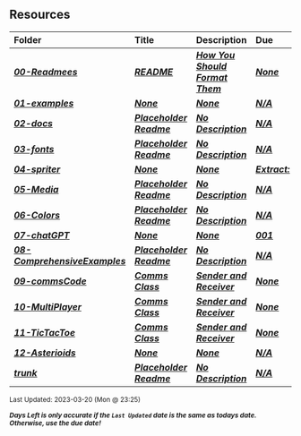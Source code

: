 ## Resources

| Folder | Title | Description | Due | dueDate |  |
|:------|:------|:------|:------|:-----:|-----|
| ***<a href="https://github.com/rugbyprof/5443-2D-Gaming/tree/master/Resources/00-Readmees">00-Readmees</a>*** | ***<a href="https://github.com/rugbyprof/5443-2D-Gaming/tree/master/Resources/00-Readmees"> README </a>*** | ***<a href="https://github.com/rugbyprof/5443-2D-Gaming/tree/master/Resources/00-Readmees"> How You Should Format Them</a>*** | ***<a href="https://github.com/rugbyprof/5443-2D-Gaming/tree/master/Resources/00-Readmees"> None</a>*** | ***<a href="https://github.com/rugbyprof/5443-2D-Gaming/tree/master/Resources/00-Readmees">None</a>*** |  |
| ***<a href="https://github.com/rugbyprof/5443-2D-Gaming/tree/master/Resources/01-examples">01-examples</a>*** | ***<a href="https://github.com/rugbyprof/5443-2D-Gaming/tree/master/Resources/01-examples">None</a>*** | ***<a href="https://github.com/rugbyprof/5443-2D-Gaming/tree/master/Resources/01-examples">None</a>*** | ***<a href="https://github.com/rugbyprof/5443-2D-Gaming/tree/master/Resources/01-examples">N/A</a>*** | ***<a href="https://github.com/rugbyprof/5443-2D-Gaming/tree/master/Resources/01-examples">None</a>*** |  |
| ***<a href="https://github.com/rugbyprof/5443-2D-Gaming/tree/master/Resources/02-docs">02-docs</a>*** | ***<a href="https://github.com/rugbyprof/5443-2D-Gaming/tree/master/Resources/02-docs"> Placeholder Readme </a>*** | ***<a href="https://github.com/rugbyprof/5443-2D-Gaming/tree/master/Resources/02-docs"> No Description</a>*** | ***<a href="https://github.com/rugbyprof/5443-2D-Gaming/tree/master/Resources/02-docs">N/A</a>*** | ***<a href="https://github.com/rugbyprof/5443-2D-Gaming/tree/master/Resources/02-docs">None</a>*** |  |
| ***<a href="https://github.com/rugbyprof/5443-2D-Gaming/tree/master/Resources/03-fonts">03-fonts</a>*** | ***<a href="https://github.com/rugbyprof/5443-2D-Gaming/tree/master/Resources/03-fonts"> Placeholder Readme </a>*** | ***<a href="https://github.com/rugbyprof/5443-2D-Gaming/tree/master/Resources/03-fonts"> No Description</a>*** | ***<a href="https://github.com/rugbyprof/5443-2D-Gaming/tree/master/Resources/03-fonts">N/A</a>*** | ***<a href="https://github.com/rugbyprof/5443-2D-Gaming/tree/master/Resources/03-fonts">None</a>*** |  |
| ***<a href="https://github.com/rugbyprof/5443-2D-Gaming/tree/master/Resources/04-spriter">04-spriter</a>*** | ***<a href="https://github.com/rugbyprof/5443-2D-Gaming/tree/master/Resources/04-spriter">None</a>*** | ***<a href="https://github.com/rugbyprof/5443-2D-Gaming/tree/master/Resources/04-spriter">None</a>*** | ***<a href="https://github.com/rugbyprof/5443-2D-Gaming/tree/master/Resources/04-spriter"> Extract:</a>*** | ***<a href="https://github.com/rugbyprof/5443-2D-Gaming/tree/master/Resources/04-spriter">None</a>*** |  |
| ***<a href="https://github.com/rugbyprof/5443-2D-Gaming/tree/master/Resources/05-Media">05-Media</a>*** | ***<a href="https://github.com/rugbyprof/5443-2D-Gaming/tree/master/Resources/05-Media"> Placeholder Readme </a>*** | ***<a href="https://github.com/rugbyprof/5443-2D-Gaming/tree/master/Resources/05-Media"> No Description</a>*** | ***<a href="https://github.com/rugbyprof/5443-2D-Gaming/tree/master/Resources/05-Media">N/A</a>*** | ***<a href="https://github.com/rugbyprof/5443-2D-Gaming/tree/master/Resources/05-Media">None</a>*** |  |
| ***<a href="https://github.com/rugbyprof/5443-2D-Gaming/tree/master/Resources/06-Colors">06-Colors</a>*** | ***<a href="https://github.com/rugbyprof/5443-2D-Gaming/tree/master/Resources/06-Colors"> Placeholder Readme </a>*** | ***<a href="https://github.com/rugbyprof/5443-2D-Gaming/tree/master/Resources/06-Colors"> No Description</a>*** | ***<a href="https://github.com/rugbyprof/5443-2D-Gaming/tree/master/Resources/06-Colors">N/A</a>*** | ***<a href="https://github.com/rugbyprof/5443-2D-Gaming/tree/master/Resources/06-Colors">None</a>*** |  |
| ***<a href="https://github.com/rugbyprof/5443-2D-Gaming/tree/master/Resources/07-chatGPT">07-chatGPT</a>*** | ***<a href="https://github.com/rugbyprof/5443-2D-Gaming/tree/master/Resources/07-chatGPT">None</a>*** | ***<a href="https://github.com/rugbyprof/5443-2D-Gaming/tree/master/Resources/07-chatGPT">None</a>*** | ***<a href="https://github.com/rugbyprof/5443-2D-Gaming/tree/master/Resources/07-chatGPT"> 001</a>*** | ***<a href="https://github.com/rugbyprof/5443-2D-Gaming/tree/master/Resources/07-chatGPT">None</a>*** |  |
| ***<a href="https://github.com/rugbyprof/5443-2D-Gaming/tree/master/Resources/08-ComprehensiveExamples">08-ComprehensiveExamples</a>*** | ***<a href="https://github.com/rugbyprof/5443-2D-Gaming/tree/master/Resources/08-ComprehensiveExamples"> Placeholder Readme </a>*** | ***<a href="https://github.com/rugbyprof/5443-2D-Gaming/tree/master/Resources/08-ComprehensiveExamples"> No Description</a>*** | ***<a href="https://github.com/rugbyprof/5443-2D-Gaming/tree/master/Resources/08-ComprehensiveExamples">N/A</a>*** | ***<a href="https://github.com/rugbyprof/5443-2D-Gaming/tree/master/Resources/08-ComprehensiveExamples">None</a>*** |  |
| ***<a href="https://github.com/rugbyprof/5443-2D-Gaming/tree/master/Resources/09-commsCode">09-commsCode</a>*** | ***<a href="https://github.com/rugbyprof/5443-2D-Gaming/tree/master/Resources/09-commsCode"> Comms Class </a>*** | ***<a href="https://github.com/rugbyprof/5443-2D-Gaming/tree/master/Resources/09-commsCode"> Sender and Receiver</a>*** | ***<a href="https://github.com/rugbyprof/5443-2D-Gaming/tree/master/Resources/09-commsCode"> None</a>*** | ***<a href="https://github.com/rugbyprof/5443-2D-Gaming/tree/master/Resources/09-commsCode">None</a>*** |  |
| ***<a href="https://github.com/rugbyprof/5443-2D-Gaming/tree/master/Resources/10-MultiPlayer">10-MultiPlayer</a>*** | ***<a href="https://github.com/rugbyprof/5443-2D-Gaming/tree/master/Resources/10-MultiPlayer"> Comms Class </a>*** | ***<a href="https://github.com/rugbyprof/5443-2D-Gaming/tree/master/Resources/10-MultiPlayer"> Sender and Receiver</a>*** | ***<a href="https://github.com/rugbyprof/5443-2D-Gaming/tree/master/Resources/10-MultiPlayer"> None</a>*** | ***<a href="https://github.com/rugbyprof/5443-2D-Gaming/tree/master/Resources/10-MultiPlayer">None</a>*** |  |
| ***<a href="https://github.com/rugbyprof/5443-2D-Gaming/tree/master/Resources/11-TicTacToe">11-TicTacToe</a>*** | ***<a href="https://github.com/rugbyprof/5443-2D-Gaming/tree/master/Resources/11-TicTacToe"> Comms Class </a>*** | ***<a href="https://github.com/rugbyprof/5443-2D-Gaming/tree/master/Resources/11-TicTacToe"> Sender and Receiver</a>*** | ***<a href="https://github.com/rugbyprof/5443-2D-Gaming/tree/master/Resources/11-TicTacToe"> None</a>*** | ***<a href="https://github.com/rugbyprof/5443-2D-Gaming/tree/master/Resources/11-TicTacToe">None</a>*** |  |
| ***<a href="https://github.com/rugbyprof/5443-2D-Gaming/tree/master/Resources/12-Asterioids">12-Asterioids</a>*** | ***<a href="https://github.com/rugbyprof/5443-2D-Gaming/tree/master/Resources/12-Asterioids">None</a>*** | ***<a href="https://github.com/rugbyprof/5443-2D-Gaming/tree/master/Resources/12-Asterioids">None</a>*** | ***<a href="https://github.com/rugbyprof/5443-2D-Gaming/tree/master/Resources/12-Asterioids">N/A</a>*** | ***<a href="https://github.com/rugbyprof/5443-2D-Gaming/tree/master/Resources/12-Asterioids">None</a>*** |  |
| ***<a href="https://github.com/rugbyprof/5443-2D-Gaming/tree/master/Resources/trunk">trunk</a>*** | ***<a href="https://github.com/rugbyprof/5443-2D-Gaming/tree/master/Resources/trunk"> Placeholder Readme </a>*** | ***<a href="https://github.com/rugbyprof/5443-2D-Gaming/tree/master/Resources/trunk"> No Description</a>*** | ***<a href="https://github.com/rugbyprof/5443-2D-Gaming/tree/master/Resources/trunk">N/A</a>*** | ***<a href="https://github.com/rugbyprof/5443-2D-Gaming/tree/master/Resources/trunk">None</a>*** |  |

<sup>Last Updated: 2023-03-20 (Mon @ 23:25)</sup> 

<sup>***Days Left is only accurate if the `Last Updated` date is the same as todays date. Otherwise, use the due date!***</sup> 